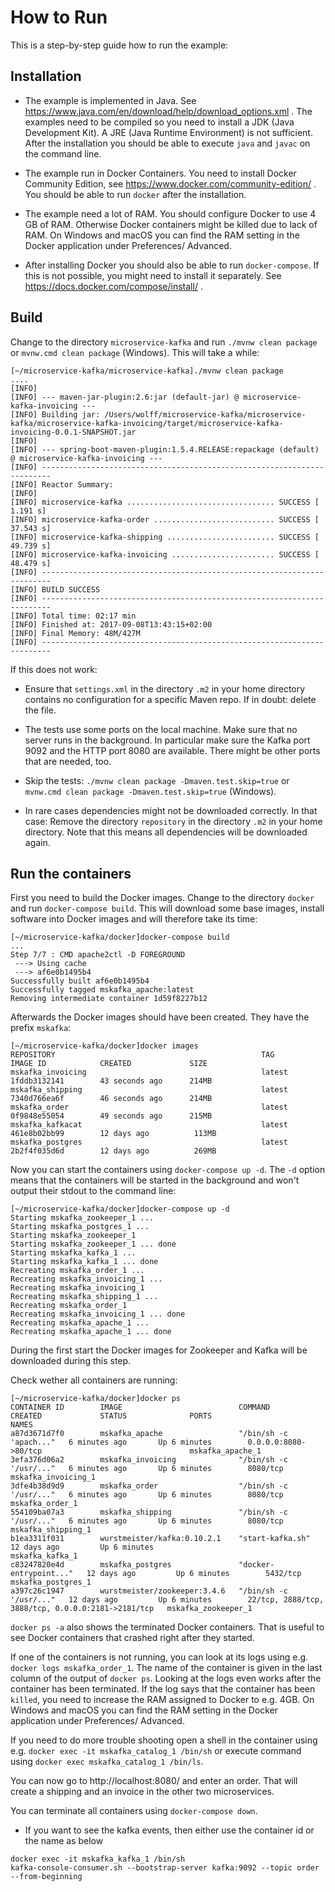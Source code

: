 # How to Run

This is a step-by-step guide how to run the example:

## Installation

* The example is implemented in Java. See
   https://www.java.com/en/download/help/download_options.xml . The
   examples need to be compiled so you need to install a JDK (Java
   Development Kit). A JRE (Java Runtime Environment) is not
   sufficient. After the installation you should be able to execute
   `java` and `javac` on the command line.

* The example run in Docker Containers. You need to install Docker
  Community Edition, see https://www.docker.com/community-edition/
  . You should be able to run `docker` after the installation.

* The example need a lot of RAM. You should configure Docker to use 4
  GB of RAM. Otherwise Docker containers might be killed due to lack
  of RAM. On Windows and macOS you can find the RAM setting in the
  Docker application under Preferences/ Advanced.
  
* After installing Docker you should also be able to run
  `docker-compose`. If this is not possible, you might need to install
  it separately. See https://docs.docker.com/compose/install/ .

## Build

Change to the directory `microservice-kafka` and run `./mvnw clean
package` or `mvnw.cmd clean package` (Windows). This will take a while:

```
[~/microservice-kafka/microservice-kafka]./mvnw clean package
....
[INFO] 
[INFO] --- maven-jar-plugin:2.6:jar (default-jar) @ microservice-kafka-invoicing ---
[INFO] Building jar: /Users/wolff/microservice-kafka/microservice-kafka/microservice-kafka-invoicing/target/microservice-kafka-invoicing-0.0.1-SNAPSHOT.jar
[INFO] 
[INFO] --- spring-boot-maven-plugin:1.5.4.RELEASE:repackage (default) @ microservice-kafka-invoicing ---
[INFO] ------------------------------------------------------------------------
[INFO] Reactor Summary:
[INFO] 
[INFO] microservice-kafka ................................. SUCCESS [  1.191 s]
[INFO] microservice-kafka-order ........................... SUCCESS [ 37.543 s]
[INFO] microservice-kafka-shipping ........................ SUCCESS [ 49.739 s]
[INFO] microservice-kafka-invoicing ....................... SUCCESS [ 48.479 s]
[INFO] ------------------------------------------------------------------------
[INFO] BUILD SUCCESS
[INFO] ------------------------------------------------------------------------
[INFO] Total time: 02:17 min
[INFO] Finished at: 2017-09-08T13:43:15+02:00
[INFO] Final Memory: 48M/427M
[INFO] ------------------------------------------------------------------------
```

If this does not work:

* Ensure that `settings.xml` in the directory `.m2` in your home
directory contains no configuration for a specific Maven repo. If in
doubt: delete the file.

* The tests use some ports on the local machine. Make sure that no
server runs in the background.
In particular make sure the Kafka port 9092 and the HTTP port 8080 are
available. There might be other ports that are needed, too.

* Skip the tests: `./mvnw clean package -Dmaven.test.skip=true` or
  `mvnw.cmd clean package -Dmaven.test.skip=true` (Windows).

* In rare cases dependencies might not be downloaded correctly. In
  that case: Remove the directory `repository` in the directory `.m2`
  in your home directory. Note that this means all dependencies will
  be downloaded again.

## Run the containers

First you need to build the Docker images. Change to the directory
`docker` and run `docker-compose build`. This will download some base
images, install software into Docker images and will therefore take
its time:

```
[~/microservice-kafka/docker]docker-compose build 
...
Step 7/7 : CMD apache2ctl -D FOREGROUND
 ---> Using cache
 ---> af6e0b1495b4
Successfully built af6e0b1495b4
Successfully tagged mskafka_apache:latest
Removing intermediate container 1d59f8227b12
```

Afterwards the Docker images should have been created. They have the prefix
`mskafka`:

```
[~/microservice-kafka/docker]docker images 
REPOSITORY                                              TAG                 IMAGE ID            CREATED             SIZE
mskafka_invoicing                                       latest              1fddb3132141        43 seconds ago      214MB
mskafka_shipping                                        latest              7340d766ea6f        46 seconds ago      214MB
mskafka_order                                           latest              0f9848e55054        49 seconds ago      215MB
mskafka_kafkacat                                        latest              461e8b02bb99        12 days ago          113MB
mskafka_postgres                                        latest              2b2f4f035d6d        12 days ago          269MB
```

Now you can start the containers using `docker-compose up -d`. The
`-d` option means that the containers will be started in the
background and won't output their stdout to the command line:

```
[~/microservice-kafka/docker]docker-compose up -d
Starting mskafka_zookeeper_1 ... 
Starting mskafka_postgres_1 ... 
Starting mskafka_zookeeper_1
Starting mskafka_zookeeper_1 ... done
Starting mskafka_kafka_1 ... 
Starting mskafka_kafka_1 ... done
Recreating mskafka_order_1 ... 
Recreating mskafka_invoicing_1 ... 
Recreating mskafka_invoicing_1
Recreating mskafka_shipping_1 ... 
Recreating mskafka_order_1
Recreating mskafka_invoicing_1 ... done
Recreating mskafka_apache_1 ... 
Recreating mskafka_apache_1 ... done
```

During the first start the Docker images for Zookeeper and Kafka will be downloaded during this step.

Check wether all containers are running:

```
[~/microservice-kafka/docker]docker ps
CONTAINER ID        IMAGE                          COMMAND                  CREATED             STATUS              PORTS                                                NAMES
a87d3671d7f0        mskafka_apache                 "/bin/sh -c 'apach..."   6 minutes ago       Up 6 minutes        0.0.0.0:8080->80/tcp                                 mskafka_apache_1
3efa376d06a2        mskafka_invoicing              "/bin/sh -c '/usr/..."   6 minutes ago       Up 6 minutes        8080/tcp                                             mskafka_invoicing_1
3dfe4b38d9d9        mskafka_order                  "/bin/sh -c '/usr/..."   6 minutes ago       Up 6 minutes        8080/tcp                                             mskafka_order_1
554109ba07a3        mskafka_shipping               "/bin/sh -c '/usr/..."   6 minutes ago       Up 6 minutes        8080/tcp                                             mskafka_shipping_1
b1ea3311f031        wurstmeister/kafka:0.10.2.1    "start-kafka.sh"         12 days ago         Up 6 minutes                                                             mskafka_kafka_1
c83247820e4d        mskafka_postgres               "docker-entrypoint..."   12 days ago         Up 6 minutes        5432/tcp                                             mskafka_postgres_1
a397c26c1947        wurstmeister/zookeeper:3.4.6   "/bin/sh -c '/usr/..."   12 days ago         Up 6 minutes        22/tcp, 2888/tcp, 3888/tcp, 0.0.0.0:2181->2181/tcp   mskafka_zookeeper_1
```
`docker ps -a`  also shows the terminated Docker containers. That is
useful to see Docker containers that crashed right after they started.

If one of the containers is not running, you can look at its logs using
e.g.  `docker logs mskafka_order_1`. The name of the container is
given in the last column of the output of `docker ps`. Looking at the
logs even works after the container has been
terminated. If the log says that the container has been `killed`, you
need to increase the RAM assigned to Docker to e.g. 4GB. On Windows
and macOS you can find the RAM setting in the Docker application under
Preferences/ Advanced.
  
If you need to do more trouble shooting open a shell in the container
using e.g. `docker exec -it mskafka_catalog_1 /bin/sh` or execute
command using `docker exec mskafka_catalog_1 /bin/ls`.

You can now go to http://localhost:8080/ and enter an order. That will
create a shipping and an invoice in the other two microservices.

You can terminate all containers using `docker-compose down`.

* If you want to see the kafka events, then either use the container id or the name as below
```
docker exec -it mskafka_kafka_1 /bin/sh
kafka-console-consumer.sh --bootstrap-server kafka:9092 --topic order --from-beginning
```

